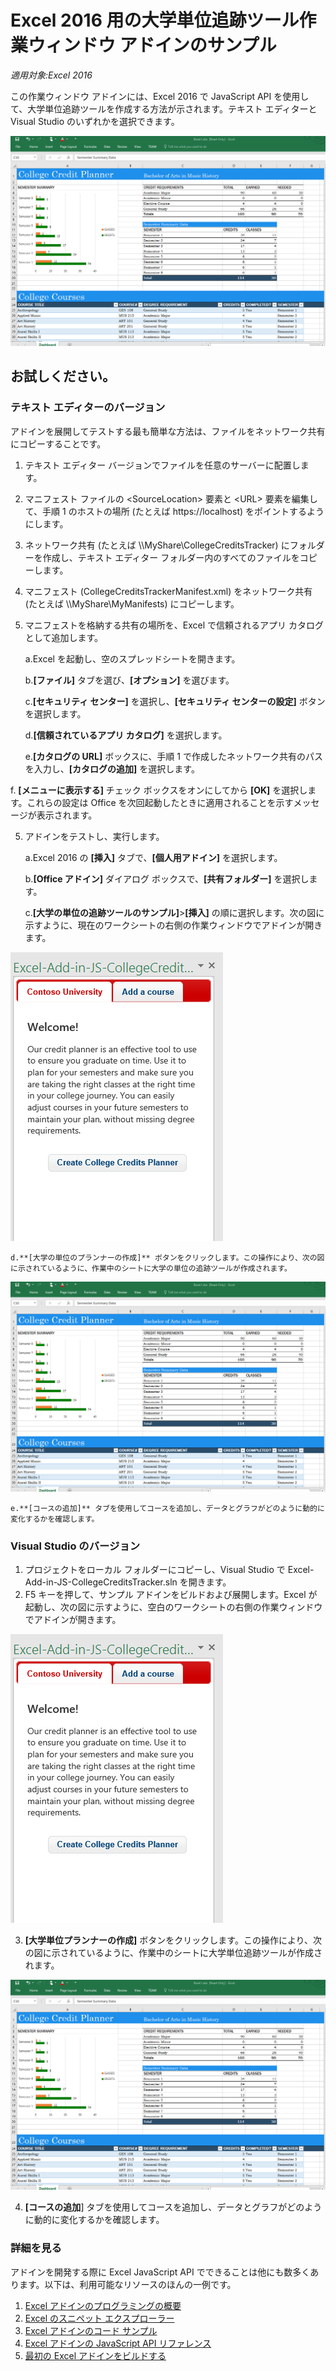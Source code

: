 # <a name="college-credits-tracker-task-pane-add-in-sample-for-excel-2016"></a>Excel 2016 用の大学単位追跡ツール作業ウィンドウ アドインのサンプル

_適用対象:Excel 2016_

この作業ウィンドウ アドインには、Excel 2016 で JavaScript API を使用して、大学単位追跡ツールを作成する方法が示されます。テキスト エディターと Visual Studio のいずれかを選択できます。

![大学単位追跡ツールのサンプル](../Images/CollegeCreditsTracker_tracker.PNG)

## <a name="try-it-out"></a>お試しください。
### <a name="text-editor-version"></a>テキスト エディターのバージョン

アドインを展開してテストする最も簡単な方法は、ファイルをネットワーク共有にコピーすることです。

1.  テキスト エディター バージョンでファイルを任意のサーバーに配置します。
2.  マニフェスト ファイルの \<SourceLocation\> 要素と \<URL\> 要素を編集して、手順 1 のホストの場所 (たとえば https://localhost) をポイントするようにします。
2.  ネットワーク共有 (たとえば \\\MyShare\CollegeCreditsTracker) にフォルダーを作成し、テキスト エディター フォルダー内のすべてのファイルをコピーします。
3.  マニフェスト (CollegeCreditsTrackerManifest.xml) をネットワーク共有 (たとえば \\\MyShare\MyManifests) にコピーします。
4.  マニフェストを格納する共有の場所を、Excel で信頼されるアプリ カタログとして追加します。

    a.Excel を起動し、空のスプレッドシートを開きます。

    b.**[ファイル]** タブを選び、**[オプション]** を選びます。

    c.**[セキュリティ センター]** を選択し、**[セキュリティ センターの設定]** ボタンを選択します。

    d.**[信頼されているアプリ カタログ]** を選択します。

    e.**[カタログの URL]** ボックスに、手順 1 で作成したネットワーク共有のパスを入力し、**[カタログの追加]** を選択します。

   f. **[メニューに表示する]** チェック ボックスをオンにしてから **[OK]** を選択します。これらの設定は Office を次回起動したときに適用されることを示すメッセージが表示されます。

5.  アドインをテストし、実行します。

    a.Excel 2016 の **[挿入]** タブで、**[個人用アドイン]** を選択します。

    b.**[Office アドイン]** ダイアログ ボックスで、**[共有フォルダー]** を選択します。

    c.**[大学の単位の追跡ツールのサンプル]**>**[挿入]** の順に選択します。次の図に示すように、現在のワークシートの右側の作業ウィンドウでアドインが開きます。

   ![大学単位追跡ツールのサンプル](../Images/CollegeCreditsTracker_taskpane.PNG)

    d.**[大学の単位のプランナーの作成]** ボタンをクリックします。この操作により、次の図に示されているように、作業中のシートに大学の単位の追跡ツールが作成されます。

  ![大学単位追跡ツールのサンプル](../Images/CollegeCreditsTracker_tracker.PNG)

    e.**[コースの追加]** タブを使用してコースを追加し、データとグラフがどのように動的に変化するかを確認します。

### <a name="visual-studio-version"></a>Visual Studio のバージョン
1.  プロジェクトをローカル フォルダーにコピーし、Visual Studio で Excel-Add-in-JS-CollegeCreditsTracker.sln を開きます。
2.  F5 キーを押して、サンプル アドインをビルドおよび展開します。Excel が起動し、次の図に示すように、空白のワークシートの右側の作業ウィンドウでアドインが開きます。

  ![大学単位追跡ツールのサンプル](../Images/CollegeCreditsTracker_taskpane.PNG)

3.  **[大学単位プランナーの作成]** ボタンをクリックします。この操作により、次の図に示されているように、作業中のシートに大学単位追跡ツールが作成されます。

  ![大学単位追跡ツールのサンプル](../Images/CollegeCreditsTracker_tracker.PNG)

4. **[コースの追加**] タブを使用してコースを追加し、データとグラフがどのように動的に変化するかを確認します。


### <a name="learn-more"></a>詳細を見る

アドインを開発する際に Excel JavaScript API でできることは他にも数多くあります。以下は、利用可能なリソースのほんの一例です。

1.  [Excel アドインのプログラミングの概要](https://github.com/OfficeDev/office-js-docs/blob/master/excel/excel-add-ins-programming-overview.md)
2.  [Excel のスニペット エクスプローラー](http://officesnippetexplorer.azurewebsites.net/#/snippets/excel)
3.  [Excel アドインのコード サンプル](https://github.com/OfficeDev/office-js-docs/blob/master/excel/excel-add-ins-code-samples.md)
4.  [Excel アドインの JavaScript API リファレンス](https://github.com/OfficeDev/office-js-docs/blob/master/excel/excel-add-ins-javascript-reference.md)
5.  [最初の Excel アドインをビルドする](https://github.com/OfficeDev/office-js-docs/blob/master/excel/build-your-first-excel-add-in.md)